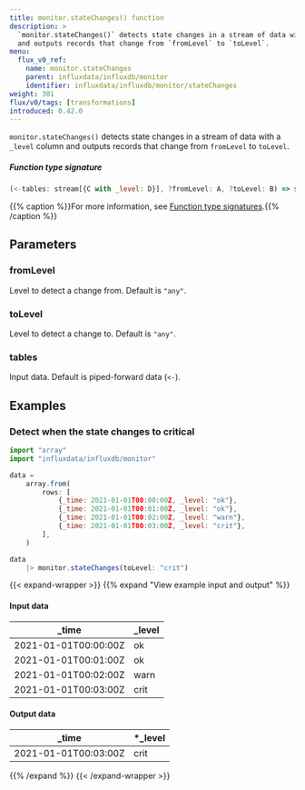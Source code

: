 ```yaml
---
title: monitor.stateChanges() function
description: >
  `monitor.stateChanges()` detects state changes in a stream of data with a `_level` column
  and outputs records that change from `fromLevel` to `toLevel`.
menu:
  flux_v0_ref:
    name: monitor.stateChanges
    parent: influxdata/influxdb/monitor
    identifier: influxdata/influxdb/monitor/stateChanges
weight: 301
flux/v0/tags: [transformations]
introduced: 0.42.0
---
```


<!------------------------------------------------------------------------------

IMPORTANT: This page was generated from comments in the Flux source code. Any
edits made directly to this page will be overwritten the next time the
documentation is generated. 

To make updates to this documentation, update the function comments above the
function definition in the Flux source code:

https://github.com/influxdata/flux/blob/master/stdlib/influxdata/influxdb/monitor/monitor.flux#L329-L335

Contributing to Flux: https://github.com/influxdata/flux#contributing
Fluxdoc syntax: https://github.com/influxdata/flux/blob/master/docs/fluxdoc.md

------------------------------------------------------------------------------->

`monitor.stateChanges()` detects state changes in a stream of data with a `_level` column
and outputs records that change from `fromLevel` to `toLevel`.



##### Function type signature

```js
(<-tables: stream[{C with _level: D}], ?fromLevel: A, ?toLevel: B) => stream[E] where A: Equatable, B: Equatable, D: Equatable, E: Record
```

{{% caption %}}For more information, see [Function type signatures](/flux/v0/function-type-signatures/).{{% /caption %}}

## Parameters

### fromLevel

Level to detect a change from. Default is `"any"`.



### toLevel

Level to detect a change to. Default is `"any"`.



### tables

Input data. Default is piped-forward data (`<-`).




## Examples

### Detect when the state changes to critical

```js
import "array"
import "influxdata/influxdb/monitor"

data =
    array.from(
        rows: [
            {_time: 2021-01-01T00:00:00Z, _level: "ok"},
            {_time: 2021-01-01T00:01:00Z, _level: "ok"},
            {_time: 2021-01-01T00:02:00Z, _level: "warn"},
            {_time: 2021-01-01T00:03:00Z, _level: "crit"},
        ],
    )

data
    |> monitor.stateChanges(toLevel: "crit")

```

{{< expand-wrapper >}}
{{% expand "View example input and output" %}}

#### Input data

| _time                | _level  |
| -------------------- | ------- |
| 2021-01-01T00:00:00Z | ok      |
| 2021-01-01T00:01:00Z | ok      |
| 2021-01-01T00:02:00Z | warn    |
| 2021-01-01T00:03:00Z | crit    |


#### Output data

| _time                | *_level |
| -------------------- | ------- |
| 2021-01-01T00:03:00Z | crit    |

{{% /expand %}}
{{< /expand-wrapper >}}
